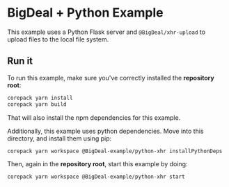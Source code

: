 # BigDeal + Python Example

This example uses a Python Flask server and `@BigDeal/xhr-upload` to upload files to the local file system.

## Run it

To run this example, make sure you've correctly installed the **repository root**:

```sh
corepack yarn install
corepack yarn build
```

That will also install the npm dependencies for this example.

Additionally, this example uses python dependencies. Move into this directory, and install them using pip:

```sh
corepack yarn workspace @BigDeal-example/python-xhr installPythonDeps
```

Then, again in the **repository root**, start this example by doing:

```sh
corepack yarn workspace @BigDeal-example/python-xhr start
```
